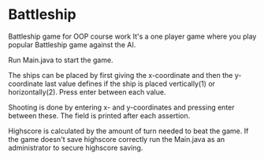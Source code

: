 # Battleship
Battleship game for OOP course work
It's a one player game where you play popular Battleship game against the AI.

Run Main.java to start the game.

The ships can be placed by first giving the x-coordinate and then the y-coordinate last value defines if the ship is placed vertically(1) or horizontally(2). Press enter between each value.

Shooting is done by entering x- and y-coordinates and pressing enter between these.
The field is printed after each assertion.

Highscore is calculated by the amount of turn needed to beat the game.
If the game doesn't save highscore correctly run the Main.java as an administrator to secure highscore saving.
